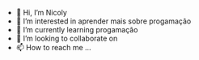 - 👋 Hi, I’m  Nicoly
- 👀 I’m interested in  aprender mais sobre progamação
- 🌱 I’m currently learning  progamação 
- 💞️ I’m looking to collaborate on 
- 📫 How to reach me ...

<!---
nicolymarins/nicolymarins is a ✨ special ✨ repository because its `README.md` (this file) appears on your GitHub profile.
You can click the Preview link to take a look at your changes.
--->
